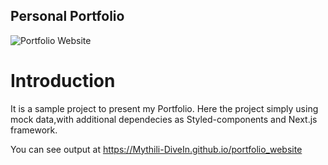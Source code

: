 ## Personal Portfolio

![Portfolio Website](https://i.ibb.co/WgPMpts/image.png)

# Introduction 

It is a sample project to present my Portfolio. Here the project simply using mock data,with additional dependecies as Styled-components and Next.js framework.


You can see output at
https://Mythili-DiveIn.github.io/portfolio_website